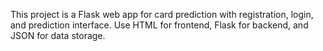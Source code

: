 <!-- Use this file to provide workspace-specific custom instructions to Copilot. For more details, visit https://code.visualstudio.com/docs/copilot/copilot-customization#_use-a-githubcopilotinstructionsmd-file -->

This project is a Flask web app for card prediction with registration, login, and prediction interface. Use HTML for frontend, Flask for backend, and JSON for data storage.
